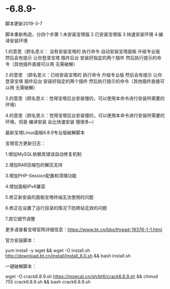 # -6.8.9-
脚本更新2019-3-7

脚本重新构造，分四个步骤 1.未安装宝塔版 2.已安装宝塔版 3.快速安装环境 4.编译安装环境

1.的意思（顾名思义： 没有安装宝塔的 执行命令 自动安装宝塔面板 升级专业版 然后会有提示 让你登录宝塔 插件后台 安装好指定的两个插件 然后执行提示的命令（其他插件直接可以用 无需破解） 

2.的意思 （顾名思义：已经安装宝塔的 执行命令 升级专业版 然后会有提示 让你登录宝塔 插件后台 安装好指定的两个插件 然后执行提示的命令（其他插件直接可以用 无需破解）

3.的意思（顾名思义：觉得宝塔后台安装慢的，可以使用本命令进行安装所需要的环境）

4.的意思（顾名思义：觉得宝塔后台安装慢的，可以使用本命令进行安装所需要的环境，但是 编译安装 会比快速安装 慢很多~）




最新宝塔Linux面板6.8.9专业版破解脚本



宝塔官方更新日志： 

1.增加MySQL依赖库错误自动修复机制 

2.增加RAR压缩包的解压支持 

3.增加PHP-Session配置和清理功能 

4.增加面板IPv6兼容 

5.修正新安装的面板宝塔终端无法使用的问题 

6.修正在设置了运行目录的情况下防跨站无效的问题 

7.其它细节调整

更多请查看宝塔官网详细信息：https://www.bt.cn/bbs/thread-19376-1-1.html

官方安装脚本：

yum install -y wget && wget -O install.sh http://download.bt.cn/install/install_6.0.sh && bash install.sh


一键破解脚本：

wget -O crack6.8.9.sh https://moecat.cn/sh/bt6/crack6.8.9.sh && chmod 755 crack6.8.9.sh && bash crack6.8.9.sh
